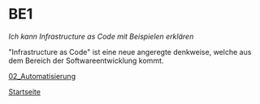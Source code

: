 # BE1
*Ich kann Infrastructure as Code mit Beispielen erklären*

"Infrastructure as Code" ist eine neue angeregte denkweise, welche aus dem Bereich der Softwareentwicklung kommt.

[02_Automatisierung](../02_Automatisierung)

[Startseite](https://github.com/ask-yo-girl-about-me/Project-Future)